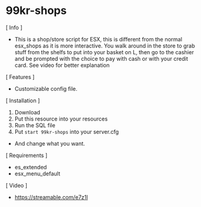 # 99kr-shops

[ Info ]

- This is a shop/store script for ESX, this is different from the normal esx_shops as it is more interactive. You walk around in the store to grab stuff from the shelfs to put into your basket on L, then go to the cashier and be prompted with the choice to pay with cash or with your credit card. See video for better explanation

[ Features ]

- Customizable config file.

[ Installation ]

1. Download
2. Put this resource into your resources
3. Run the SQL file
4. Put `start 99kr-shops` into your server.cfg

- And change what you want.

[ Requirements ]

- es_extended
- esx_menu_default

[ Video ]

- <https://streamable.com/e7z1l>
